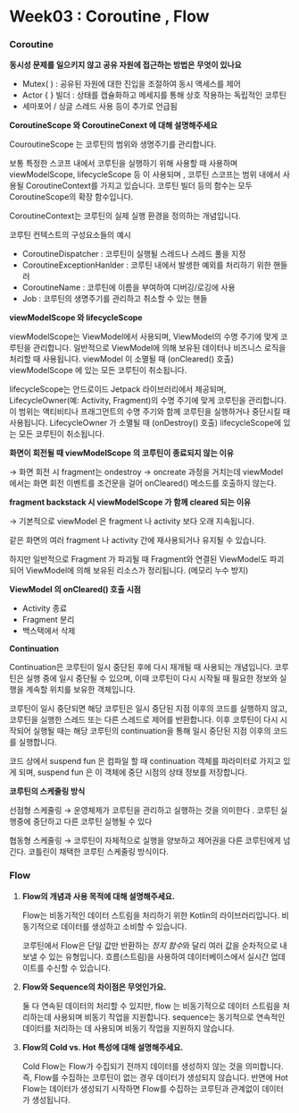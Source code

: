 # Week03 : Coroutine , Flow



### Coroutine

**동시성 문제를 일으키지 않고 공유 자원에 접근하는 방법은 무엇이 있나요**

- Mutex( ) : 공유된 자원에 대한 진입을 조절하여 동시 액세스를 제어
- Actor { } 빌더 : 상태를 캡슐화하고 메세지를 통해 상호 작용하는 독립적인 코루틴
- 세마포어 / 싱글 스레드  사용 등이 추가로 언급됨



**CoroutineScope 와 CoroutineConext 에 대해 설명해주세요**

CouroutineScope 는 코루틴의 범위와 생명주기를 관리합니다.

보통 특정한 스코프 내에서 코루틴을 실행하기 위해 사용할 때 사용하며 viewModelScope,  lifecycleScope 등 이 사용되며 , 코루틴 스코프는 범위 내에서 사용될 CoroutineContext를 가지고 있습니다. 코루틴 빌더 등의 함수는 모두 CoroutineScope의 확장 함수입니다.

CoroutineContext는 코루틴의 실제 실행 환경을 정의하는 개념입니다. 

코루틴 컨텍스트의 구성요소들의 예시 

- CoroutineDispatcher : 코루틴이 실행될 스레드나 스레드 풀을 지정
- CoroutineExceptionHanlder : 코루틴 내에서 발생한 예외를 처리하기 위한 핸들러
- CoroutineName : 코루틴에 이름을 부여하여 디버깅/로깅에 사용
- Job : 코루틴의 생명주기를 관리하고 취소할 수 있는 핸들



**viewModelScope 와 lifecycleScope**

viewModelScope는 ViewModel에서 사용되며, ViewModel의 수명 주기에 맞게 코루틴을 관리합니다. 일반적으로 ViewModel에 의해 보유된 데이터나 비즈니스 로직을 처리할 때 사용됩니다. 
viewModel 이 소멸될 때 (onCleared() 호출) viewModelScope 에 있는 모든 코루틴이 취소됩니다. 

lifecycleScope는 안드로이드 Jetpack 라이브러리에서 제공되며, LifecycleOwner(예: Activity, Fragment)의 수명 주기에 맞게 코루틴을 관리합니다. 이 범위는 액티비티나 프래그먼트의 수명 주기와 함께 코루틴을 실행하거나 중단시킬 때 사용됩니다. 
LifecycleOwner 가 소멸될 때 (onDestroy() 호출) lifecycleScope에 있는 모든 코루틴이 취소됩니다.



**화면이 회전될 때 viewModelScope 의 코루틴이 종료되지 않는 이유**

→ 화면 회전 시 fragment는 ondestroy → oncreate 과정을 거치는데 viewModel 에서는 화면 회전 이벤트를 조건문을 걸어 onCleared() 메소드를 호출하지 않는다.



**fragment backstack 시 viewModelScope 가 함께 cleared 되는 이유**

→ 기본적으로 viewModel 은 fragment 나 activity 보다 오래 지속됩니다. 

같은 화면의 여러 fragment 나 activity 간에 재사용되거나 유지될 수 있습니다.

하지만 일반적으로 Fragment 가 파괴될 때 Fragment와 연결된 ViewModel도 파괴되어 ViewModel에 의해 보유된 리소스가 정리됩니다. (메모리 누수 방지)



**ViewModel 의 onCleared() 호출 시점** 

- Activity 종료
- Fragment 분리
- 백스택에서 삭제



**Continuation**

Continuation은 코루틴이 일시 중단된 후에 다시 재개될 때 사용되는 개념입니다. 코루틴은 실행 중에 일시 중단될 수 있으며, 이때 코루틴이 다시 시작될 때 필요한 정보와 실행을 계속할 위치를 보유한 객체입니다.

코루틴이 일시 중단되면 해당 코루틴은 일시 중단된 지점 이후의 코드를 실행하지 않고, 코루틴을 실행한 스레드 또는 다른 스레드로 제어를 반환합니다. 이후 코루틴이 다시 시작되어 실행될 때는 해당 코루틴의 continuation을 통해 일시 중단된 지점 이후의 코드를 실행합니다.

코드 상에서 suspend fun 은 컴파일 할 때 continuation 객체를 파라미터로 가지고 있게 되며, suspend fun 은 이 객체에 중단 시점의 상태 정보를 저장합니다. 



**코루틴의 스케줄링 방식**

선점형 스케줄링 → 운영체제가 코루틴을 관리하고 실행하는 것을 의미한다 . 코루틴 실행중에 중단하고 다른 코루틴 실행될 수 있다

협동형 스케줄링 → 코루틴이 자체적으로 실행을 양보하고 제어권을 다른 코루틴에게 넘긴다. 코틀린이 채택한 코루틴 스케줄링 방식이다.





### Flow

1. **Flow의 개념과 사용 목적에 대해 설명해주세요.**
    
    Flow는 비동기적인 데이터 스트림을 처리하기 위한 Kotlin의 라이브러리입니다. 비동기적으로 데이터를 생성하고 소비할 수 있습니다.
    
    코루틴에서 Flow은 단일 값만 반환하는 *정지 함수*와 달리 여러 값을 순차적으로 내보낼 수 있는 유형입니다. 흐름(스트림)을 사용하여 데이터베이스에서 실시간 업데이트를 수신할 수 있습니다.


    
2. **Flow와 Sequence의 차이점은 무엇인가요.**
    
    둘 다 연속된 데이터의 처리할 수 있지만, flow 는 비동기적으로 데이터 스트림을 처리하는데 사용되며 비동기 작업을 지원합니다. sequence는 동기적으로 연속적인 데이터를 처리하는 데 사용되며 비동기 작업을 지원하지 않습니다.
    

    
3. **Flow의 Cold vs. Hot 특성에 대해 설명해주세요.**
    
    Cold Flow는 Flow가 수집되기 전까지 데이터를 생성하지 않는 것을 의미합니다. 즉, Flow를 수집하는 코루틴이 없는 경우 데이터가 생성되지 않습니다. 반면에 Hot Flow는 데이터가 생성되기 시작하면 Flow를 수집하는 코루틴과 관계없이 데이터가 생성됩니다.
